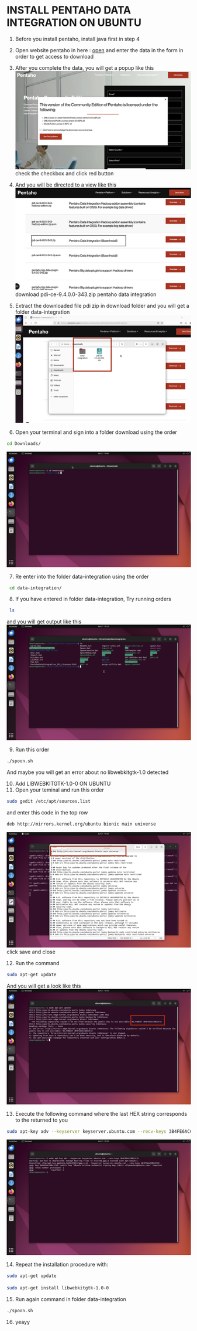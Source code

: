 # INSTALL PENTAHO DATA INTEGRATION ON UBUNTU

1. Before you install pentaho, install java first in step 4
2. Open website pentaho in here : <a href='https://pentaho.com/pentaho-community-edition/' target='_blank'>open</a> and enter the data in the form in order to get access to download
3. After you complete the data, you will get a popup like this
![PEN-1](img/pentaho/pen1.png)
check the checkbox and click red button

4. And you will be directed to a view like this
![PEN-2](img/pentaho/pen2.png)
download pdi-ce-9.4.0.0-343.zip pentaho data integration

5. Extract the downloaded file pdi zip in download folder and you will get a folder data-integration
![PEN-3](img/pentaho/pen3.png)

6. Open your terminal and sign into a folder download using the order
```sh
cd Downloads/
```
![PEN-4](img/pentaho/pen4.png)

7. Re enter into the folder data-integration using the order
```sh
 cd data-integration/
```

8. If you have entered in folder data-integration, Try running orders
```sh
 ls
```
and you will get output like this
![PEN-5](img/pentaho/pen5.png)

9. Run this order
```sh
./spoon.sh
```
And maybe you will get an error about no libwebkitgtk-1.0 detected

10. Add LIBWEBKITGTK-1.0-0 ON UBUNTU
11. Open your teminal and run this order
```sh
sudo gedit /etc/apt/sources.list
```
and enter this code in the top row
```sh
deb http://mirrors.kernel.org/ubuntu bionic main universe
```
![PEN-4](img/pentaho/pen4_.png)
click save and close

12. Run the command 
```sh
sudo apt-get update
```
And you will get a look like this
![PEN-4](img/pentaho/pen5_.png)

13. Execute the following command where the last HEX string corresponds to the returned to you
```sh
sudo apt-key adv --keyserver keyserver.ubuntu.com --recv-keys 3B4FE6ACC0B21F32
```
![PEN-6](img/pentaho/pen6.png)

14. Repeat the installation procedure with:
```sh
sudo apt-get update

sudo apt-get install libwebkitgtk-1.0-0
``` 

15. Run again command in folder data-integration
```sh
./spoon.sh
```

16. yeayy

